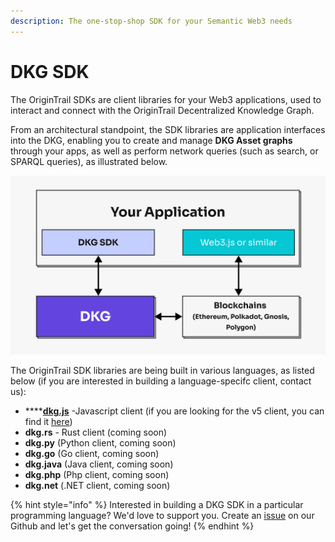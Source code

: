 ```yaml
---
description: The one-stop-shop SDK for your Semantic Web3 needs
---
```


# DKG SDK

The OriginTrail SDKs are client libraries for your Web3 applications, used to interact and connect with the OriginTrail Decentralized Knowledge Graph.

From an architectural standpoint, the SDK libraries are application interfaces into the DKG, enabling you to create and manage **DKG Asset graphs** through your apps, as well as perform network queries (such as search, or SPARQL queries), as illustrated below.&#x20;

![The interplay between your app, DKG and blockchains](<../../.gitbook/assets/image (7) (1).png>)



The OriginTrail SDK libraries are being built in various languages, as listed below (if you are interested in building a language-specifc client, contact us):

* ****[**dkg.js**](dkg-v6-js-client.md) -Javascript client (if you are looking for the v5 client, you can find it [here](https://github.com/OriginTrail/dkg-client))
* **dkg.rs** - Rust client (coming soon)
* **dkg.py** (Python client, coming soon)
* **dkg.go** (Go client, coming soon)
* **dkg.java** (Java client, coming soon)
* **dkg.php** (Php client, coming soon)
* **dkg.net** (.NET client, coming soon)

{% hint style="info" %}
Interested in building a DKG SDK in a particular programming language? We'd love to support you. Create an [issue](https://github.com/OriginTrail/ot-node/issues) on our Github and let's get the conversation going!
{% endhint %}
